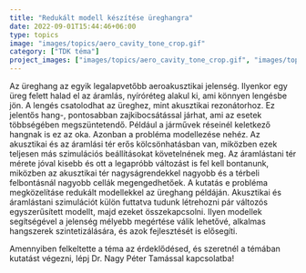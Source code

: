 ```yaml
---
title: "Redukált modell készítése üreghangra"
date: 2022-09-01T15:44:46+06:00
type: topics
image: "images/topics/aero_cavity_tone_crop.gif"
category: ["TDK téma"]
project_images: ["images/topics/aero_cavity_tone_crop.gif", "images/topics/edge_tone.png"]
---
```


Az üreghang az egyik legalapvetőbb aeroakusztikai jelenség. Ilyenkor egy üreg felett halad el az áramlás, nyíróréteg alakul ki, ami könnyen lengésbe jön. A lengés csatolodhat az üreghez, mint akusztikai rezonátorhoz. Ez jelentős hang-, pontosabban zajkibocsátással járhat, ami az esetek többségében megszüntetendő. Például a járművek réseinél keletkező hangnak is ez az oka. Azonban a probléma modellezése nehéz. Az akusztikai és az áramlási tér erős kölcsönhatásban van, miközben ezek teljesen más szimulációs beállításokat követelnének meg. Az áramlástani tér mérete jóval kisebb és ott a legapróbb változást is fel kell bontanunk, miközben az akusztikai tér nagyságrendekkel nagyobb és a térbeli felbontásnál nagyobb cellák megengedhetőek. 
A kutatás e probléma megközelításe redukált modellekkel az üreghang példáján. Akusztikai és áramlástani szimulációt külön futtatva tudunk létrehozni pár változós egyszerűsített modellt, majd ezeket összekapcsolni.
Ilyen modellek segítségével a jelenség mélyebb megértése válik lehetővé, alkalmas hangszerek szintetizálására, és azok fejlesztését is elősegíti.

Amennyiben felkeltette a téma az érdeklődésed, és szeretnél a témában kutatást végezni, lépj Dr. Nagy Péter Tamással kapcsolatba!
